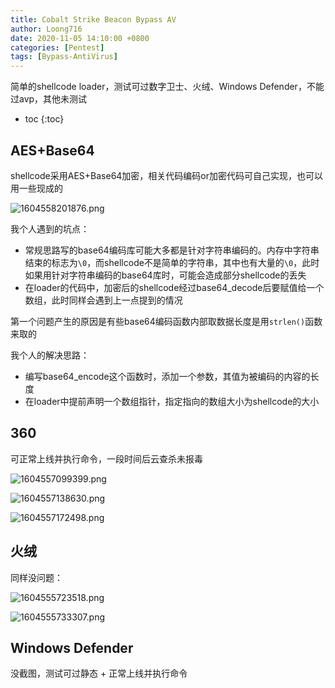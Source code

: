 ```yaml
---
title: Cobalt Strike Beacon Bypass AV
author: Loong716
date: 2020-11-05 14:10:00 +0800
categories: [Pentest]
tags: [Bypass-AntiVirus]
---
```



简单的shellcode loader，测试可过数字卫士、火绒、Windows Defender，不能过avp，其他未测试

* toc
{:toc}

## AES+Base64

shellcode采用AES+Base64加密，相关代码编码or加密代码可自己实现，也可以用一些现成的

![1604558201876.png](https://i.loli.net/2020/11/05/57E9exYBR3ZbgPf.png)

我个人遇到的坑点：

+ 常规思路写的base64编码库可能大多都是针对字符串编码的。内存中字符串结束的标志为`\0`，而shellcode不是简单的字符串，其中也有大量的`\0`，此时如果用针对字符串编码的base64库时，可能会造成部分shellcode的丢失
+ 在loader的代码中，加密后的shellcode经过base64_decode后要赋值给一个数组，此时同样会遇到上一点提到的情况

第一个问题产生的原因是有些base64编码函数内部取数据长度是用`strlen()`函数来取的

我个人的解决思路：

+ 编写base64_encode这个函数时，添加一个参数，其值为被编码的内容的长度
+ 在loader中提前声明一个数组指针，指定指向的数组大小为shellcode的大小

## 360

可正常上线并执行命令，一段时间后云查杀未报毒

![1604557099399.png](https://i.loli.net/2020/11/05/HFIl6B1TcrRjebX.png)

![1604557138630.png](https://i.loli.net/2020/11/05/ktTQKou4NclCsPZ.png)

![1604557172498.png](https://i.loli.net/2020/11/05/1CNZoLBdH3FE8Va.png)


## 火绒

同样没问题：

![1604555723518.png](https://i.loli.net/2020/11/05/2Fpt9QP8hiK1nYc.png)

![1604555733307.png](https://i.loli.net/2020/11/05/P8ZMe3nhmJaHbzI.png)


## Windows Defender

没截图，测试可过静态 + 正常上线并执行命令